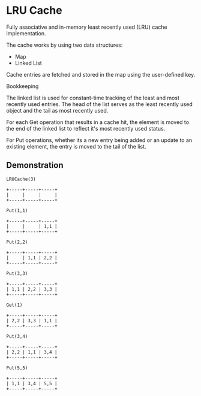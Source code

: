 # LRU Cache

Fully associative and in-memory least recently used (LRU) cache implementation.

The cache works by using two data structures:

- Map
- Linked List

Cache entries are fetched and stored in the map using the user-defined key.

Bookkeeping

The linked list is used for constant-time tracking of the least and most
recently used entries. The head of the list serves as the least recently used
object and the tail as most recently used.

For each Get operation that results in a cache hit, the element is moved to the
end of the linked list to reflect it's most recently used status.

For Put operations, whether its a new entry being added or an update to an
existing element, the entry is moved to the tail of the list.

## Demonstration

```text
LRUCache(3)

+-----+-----+-----+
|     |     |     |
+-----+-----+-----+

Put(1,1)

+-----+-----+-----+
|     |     | 1,1 |
+-----+-----+-----+

Put(2,2)

+-----+-----+-----+
|     | 1,1 | 2,2 |
+-----+-----+-----+

Put(3,3)

+-----+-----+-----+
| 1,1 | 2,2 | 3,3 |
+-----+-----+-----+

Get(1)

+-----+-----+-----+
| 2,2 | 3,3 | 1,1 |
+-----+-----+-----+

Put(3,4)

+-----+-----+-----+
| 2,2 | 1,1 | 3,4 |
+-----+-----+-----+

Put(5,5)

+-----+-----+-----+
| 1,1 | 3,4 | 5,5 |
+-----+-----+-----+
```
